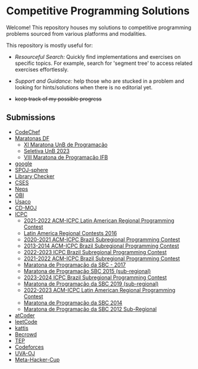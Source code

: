 
# Competitive Programming Solutions

Welcome! This repository houses my solutions to competitive programming problems sourced from various platforms and modalities.

This repository is mostly useful for:

- *Resourceful Search:* Quickly find implementations and exercises on specific topics. For example, search for 'segment tree' to access related exercises effortlessly.

- *Support and Guidance:* help those who are stucked in a problem and looking for hints/solutions when there is no editorial yet.

- ~~keep track of my possible progress~~


## Submissions

 - [CodeChef](/submissions/CodeChef)
 - [Maratonas DF](/submissions/Maratonas%20DF)
     - [XI Maratona UnB de Programação](/submissions/Maratonas%20DF/XI%20Maratona%20UnB%20de%20Programação)
     - [Seletiva UnB 2023](/submissions/Maratonas%20DF/Seletiva%20UnB%202023)
     - [VIII Maratona de Programação IFB](/submissions/Maratonas%20DF/VIII%20Maratona%20de%20Programação%20IFB)
 - [google](/submissions/google)
 - [SPOJ-sphere](/submissions/SPOJ-sphere)
 - [Library Checker](/submissions/Library%20Checker)
 - [CSES](/submissions/CSES)
 - [Neps](/submissions/Neps)
 - [OBI](/submissions/OBI)
 - [Usaco](/submissions/Usaco)
 - [CD-MOJ](/submissions/CD-MOJ)
 - [ICPC](/submissions/ICPC)
     - [2021-2022 ACM-ICPC Latin American Regional Programming Contest](/submissions/ICPC/2021-2022%20ACM-ICPC%20Latin%20American%20Regional%20Programming%20Contest)
     - [Latin America Regional Contests 2016](/submissions/ICPC/Latin%20America%20Regional%20Contests%202016)
     - [2020-2021 ACM-ICPC Brazil Subregional Programming Contest](/submissions/ICPC/2020-2021%20ACM-ICPC%20Brazil%20Subregional%20Programming%20Contest)
     - [2013-2014 ACM-ICPC Brazil Subregional Programming Contest](/submissions/ICPC/2013-2014%20ACM-ICPC%20Brazil%20Subregional%20Programming%20Contest)
     - [2022-2023 ICPC Brazil Subregional Programming Contest](/submissions/ICPC/2022-2023%20ICPC%20Brazil%20Subregional%20Programming%20Contest)
     - [2021-2022 ACM-ICPC Brazil Subregional Programming Contest](/submissions/ICPC/2021-2022%20ACM-ICPC%20Brazil%20Subregional%20Programming%20Contest)
     - [Maratona de Programação da SBC - 2017](/submissions/ICPC/Maratona%20de%20Programação%20da%20SBC%20-%202017)
     - [Maratona de Programação SBC 2015 (sub-regional)](/submissions/ICPC/Maratona%20de%20Programação%20SBC%202015%20(sub-regional))
     - [2023-2024 ICPC Brazil Subregional Programming Contest](/submissions/ICPC/2023-2024%20ICPC%20Brazil%20Subregional%20Programming%20Contest)
     - [Maratona de Programação da SBC 2019 (sub-regional)](/submissions/ICPC/Maratona%20de%20Programação%20da%20SBC%202019%20(sub-regional))
     - [2022-2023 ACM-ICPC Latin American Regional Programming Contest](/submissions/ICPC/2022-2023%20ACM-ICPC%20Latin%20American%20Regional%20Programming%20Contest)
     - [Maratona de Programação da SBC 2014](/submissions/ICPC/Maratona%20de%20Programação%20da%20SBC%202014)
     - [Maratona de Programação da SBC 2012 Sub-Regional](/submissions/ICPC/Maratona%20de%20Programação%20da%20SBC%202012%20Sub-Regional)
 - [atCoder](/submissions/atCoder)
 - [leetCode](/submissions/leetCode)
 - [kattis](/submissions/kattis)
 - [Becrowd](/submissions/Becrowd)
 - [TEP](/submissions/TEP)
 - [Codeforces](/submissions/Codeforces)
 - [UVA-OJ](/submissions/UVA-OJ)
 - [Meta-Hacker-Cup](/submissions/Meta-Hacker-Cup)
